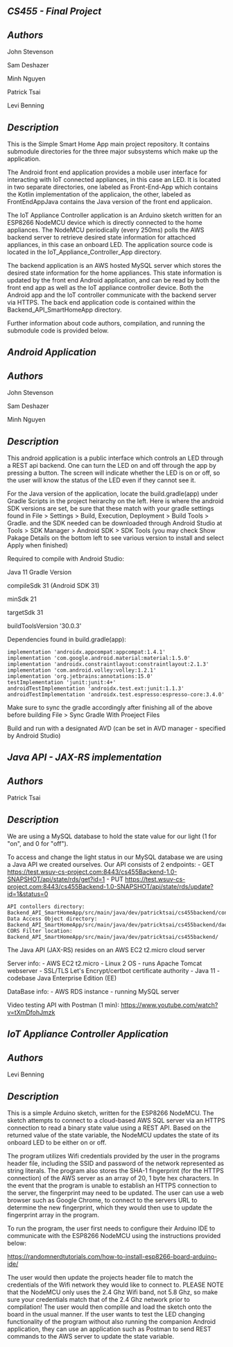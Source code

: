 *CS455 - Final Project*
---

*Authors*
---
John Stevenson

Sam Deshazer

Minh Nguyen

Patrick Tsai

Levi Benning

*Description*
---
This is the Simple Smart Home App main project repository. It contains 
submodule directories for the three major subsystems which make up the 
application. 

The Android front end application provides a mobile
user interface for interacting with IoT connected appliances, in this case an 
LED. It is located in two separate directories, one labeled as Front-End-App 
which contains the Kotlin implementation of the applicaion, the other, labeled as 
FrontEndAppJava contains the Java version of the front end applicaion.

The IoT Appliance Controller application is an Arduino sketch written for an
ESP8266 NodeMCU device which is directly connected to the home appliances. The
NodeMCU periodically (every 250ms) polls the AWS backend server to retrieve
desired state information for attachced appliances, in this case an onboard
LED. The application source code is located in the IoT_Appliance_Controller_App
directory.

The backend application is an AWS hosted MySQL server which stores
the desired state information for the home appliances. This state information is 
updated by the front end Android application, and can be read by both the front end
app as well as the IoT appliance controller device. Both the Android app and the 
IoT controller communicate with the backend server via HTTPS. The back end 
application code is contained within the Backend_API_SmartHomeApp directory.

Further information about code authors, compilation, and running the submodule 
code is provided below.

*Android Application*
---

*Authors*
---
John Stevenson

Sam Deshazer

Minh Nguyen

*Description*
---
This android application is a public interface which controls 
an LED through a REST api backend. One can turn the LED on and 
off through the app by pressing a button. The screen will 
indicate whether the LED is on or off, so the user will know the 
status of the LED even if they cannot see it.

For the Java version of the application, locate the build.gradle(app) 
under Gradle Scripts in the project heirarchy on the left. Here is where 
the android SDK versions are set, be sure that these match with your gradle settings
found in File > Settings > Build, Execution, Deployment > Build Tools > Gradle.
and the SDK needed can be downloaded through Android Studio at 
Tools > SDK Manager > Android SDK > SDK Tools (you may check Show Pakage Details 
on the bottom left to see various version to install and select Apply when finished)

Required to compile with Android Studio:

Java 11 Gradle Version

compileSdk 31 (Android SDK 31)

minSdk 21

targetSdk 31

buildToolsVersion '30.0.3'

Dependencies found in build.gradle(app):

    implementation 'androidx.appcompat:appcompat:1.4.1'
    implementation 'com.google.android.material:material:1.5.0'
    implementation 'androidx.constraintlayout:constraintlayout:2.1.3'
    implementation 'com.android.volley:volley:1.2.1'
    implementation 'org.jetbrains:annotations:15.0'
    testImplementation 'junit:junit:4+'
    androidTestImplementation 'androidx.test.ext:junit:1.1.3'
    androidTestImplementation 'androidx.test.espresso:espresso-core:3.4.0'
    


Make sure to sync the gradle accordingly after finishing all of the above 
before building File > Sync Gradle With Proeject Files

Build and run with a designated AVD (can be set in AVD manager - specified by Android Studio)


*Java API - JAX-RS implementation*
----------------------------------

*Authors*
---------
Patrick Tsai

*Description*
---
We are using a MySQL database to hold the state value for our light (1 for "on", and 0 for "off").

To access and change the light status in our MySQL database we are using a Java API we created ourselves.
Our API consists of 2 endpoints:
    - GET https://test.wsuv-cs-project.com:8443/cs455Backend-1.0-SNAPSHOT/api/state/rds/get?id=1
    - PUT https://test.wsuv-cs-project.com:8443/cs455Backend-1.0-SNAPSHOT/api/state/rds/update?id=1&status=0
    
    API contollers directory: Backend_API_SmartHomeApp/src/main/java/dev/patricktsai/cs455backend/controller/
    Data Access Object directory: Backend_API_SmartHomeApp/src/main/java/dev/patricktsai/cs455backend/dao/
    CORS Filter location: Backend_API_SmartHomeApp/src/main/java/dev/patricktsai/cs455backend/

The Java API (JAX-RS) resides on an AWS EC2 t2.micro cloud server

Server info:
    - AWS EC2 t2.micro
    - Linux 2 OS
    - runs Apache Tomcat webserver
    - SSL/TLS Let's Encrypt/certbot certificate authority
    - Java 11
    - codebase Java Enterprise Edition (EE)

DataBase info:
    - AWS RDS instance
    - running MySQL server

Video testing API with Postman (1 min): https://www.youtube.com/watch?v=tXmDfohJmzk


*IoT Appliance Controller Application*
---

*Authors*
---
Levi Benning

*Description*
---
This is a simple Arduino sketch, written for the ESP8266 NodeMCU. The sketch 
attempts to connect to a cloud-based AWS SQL server via an HTTPS connection 
to read a binary state value using a REST API. Based on the 
returned value of the state variable, the NodeMCU updates the state of its
onboard LED to be either on or off.

The program utilizes Wifi credentials provided by the user in the programs header 
file, including the SSID and password of the network represented as string literals. 
The program also stores the SHA-1 fingerprint (for the HTTPS connection) of the 
AWS server as an array of 20, 1 byte hex characters. In the event that the program is 
unable to establish an HTTPS connection to the server, the fingerprint may need to be updated.
The user can use a web browser such as Google Chrome, to connect to the servers URL
to determine the new fingerprint, which they would then use to update the fingerprint
array in the program.

To run the program, the user first needs to configure their Arduino IDE to communicate
with the ESP8266 NodeMCU using the instructions provided below:

https://randomnerdtutorials.com/how-to-install-esp8266-board-arduino-ide/

The user would then update the projects header file to match the credentials of the
Wifi network they would like to connect to. PLEASE NOTE that the NodeMCU only
uses the 2.4 Ghz Wifi band, not 5.8 Ghz, so make sure your credentials match
that of the 2.4 Ghz network prior to compilation! The user would then complile 
and load the sketch onto the board in the usual manner. If the user wants to test 
the LED changing functionality of the program without also running the companion 
Android application, they can use an application such as Postman to send REST 
commands to the AWS server to update the state variable. 
